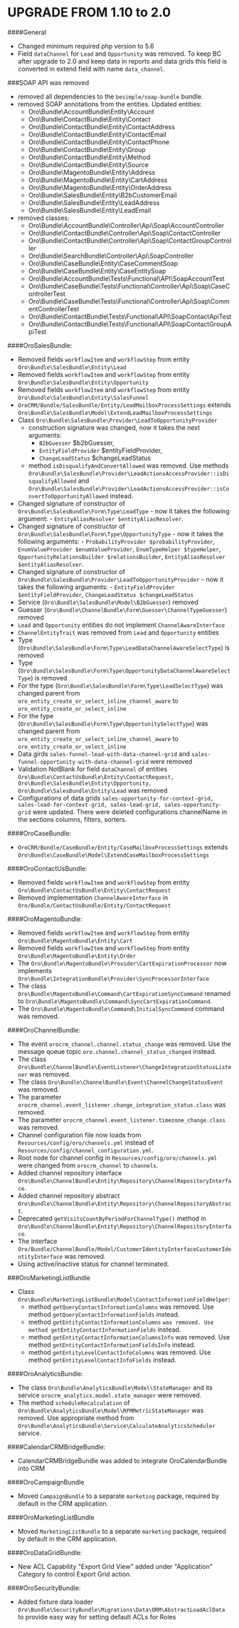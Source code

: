 UPGRADE FROM 1.10 to 2.0 
========================

####General
- Changed minimum required php version to 5.6
- Field `dataChannel` for `Lead` and `Opportunity` was removed. To keep BC after upgrade to 2.0 and keep data in reports and data grids this field is converted in extend field with name `data_channel`. 

###SOAP API was removed
- removed all dependencies to the `besimple/soap-bundle` bundle. 
- removed SOAP annotations from the entities. Updated entities:
    - Oro\Bundle\AccountBundle\Entity\Account
    - Oro\Bundle\ContactBundle\Entity\Contact
    - Oro\Bundle\ContactBundle\Entity\ContactAddress
    - Oro\Bundle\ContactBundle\Entity\ContactEmail
    - Oro\Bundle\ContactBundle\Entity\ContactPhone
    - Oro\Bundle\ContactBundle\Entity\Group
    - Oro\Bundle\ContactBundle\Entity\Method
    - Oro\Bundle\ContactBundle\Entity\Source
    - Oro\Bundle\MagentoBundle\Entity\Address
    - Oro\Bundle\MagentoBundle\Entity\CartAddress
    - Oro\Bundle\MagentoBundle\Entity\OrderAddress
    - Oro\Bundle\SalesBundle\Entity\B2bCustomerEmail
    - Oro\Bundle\SalesBundle\Entity\LeadAddress
    - Oro\Bundle\SalesBundle\Entity\LeadEmail
- removed classes:
    - Oro\Bundle\AccountBundle\Controller\Api\Soap\AccountController
    - Oro\Bundle\ContactBundle\Controller\Api\Soap\ContactController
    - Oro\Bundle\ContactBundle\Controller\Api\Soap\ContactGroupController
    - Oro\Bundle\SearchBundle\Controller\Api\SoapController
    - Oro\Bundle\CaseBundle\Entity\CaseCommentSoap
    - Oro\Bundle\CaseBundle\Entity\CaseEntitySoap
    - Oro\Bundle\AccountBundle\Tests\Functional\API\SoapAccountTest
    - Oro\Bundle\CaseBundle\Tests\Functional\Controller\Api\Soap\CaseControllerTest
    - Oro\Bundle\CaseBundle\Tests\Functional\Controller\Api\Soap\CommentControllerTest
    - Oro\Bundle\ContactBundle\Tests\Functional\API\SoapContactApiTest
    - Oro\Bundle\ContactBundle\Tests\Functional\API\SoapContactGroupApiTest

####OroSalesBundle:
- Removed fields `workflowItem` and `workflowStep` from entity `Oro\Bundle\SalesBundle\Entity\Lead`
- Removed fields `workflowItem` and `workflowStep` from entity `Oro\Bundle\SalesBundle\Entity\Opportunity`
- Removed fields `workflowItem` and `workflowStep` from entity `Oro\Bundle\SalesBundle\Entity\SalesFunnel`
- `OroCRM/Bundle/SalesBundle/Entity/LeadMailboxProcessSettings` extends `Oro\Bundle\SalesBundle\Model\ExtendLeadMailboxProcessSettings`
- Class `Oro\Bundle\SalesBundle\Provider\LeadToOpportunityProvider`
    - construction signature was changed, now it takes the next arguments:
        - `B2bGuesser` $b2bGuesser,
        - `EntityFieldProvider` $entityFieldProvider,
        - `ChangeLeadStatus` $changeLeadStatus
    - method `isDisqualifyAndConvertAllowed` was removed. Use methods `Oro\Bundle\SalesBundle\Provider\LeadActionsAccessProvider::isDisqualifyAllowed` and `Oro\Bundle\SalesBundle\Provider\LeadActionsAccessProvider::isConvertToOpportunityAllowed` instead.
- Changed signature of constructor of `Oro\Bundle\SalesBundle\Form\Type\LeadType` - now it takes the following argument:
      - `EntityAliasResolver $entityAliasResolver`.
- Changed signature of constructor of `Oro\Bundle\SalesBundle\Form\Type\OpportunityType` - now it takes the following arguments:
      - `ProbabilityProvider $probabilityProvider`,
        `EnumValueProvider $enumValueProvider`,
        `EnumTypeHelper $typeHelper`,
        `OpportunityRelationsBuilder $relationsBuilder`,
        `EntityAliasResolver $entityAliasResolver`.
- Changed signature of constructor of `Oro\Bundle\SalesBundle\Provider\LeadToOpportunityProvider` - now it takes the following arguments:
      - `EntityFieldProvider $entityFieldProvider`,
        `ChangeLeadStatus $changeLeadStatus`
- Service (`Oro\Bundle\SalesBundle\Model\B2bGuesser`) removed
- Guesser (`Oro\Bundle\ChannelBundle\Form\Guesser\ChannelTypeGuesser`) removed
- `Lead` and `Opportunity` entities do not implement `ChannelAwareInterface`
- `ChannelEntityTrait` was removed from `Lead` and `Opportunity` entities
- Type (`Oro\Bundle\SalesBundle\Form\Type\LeadDataChannelAwareSelectType`) is removed
- Type (`Oro\Bundle\SalesBundle\Form\Type\OpportunityDataChannelAwareSelectType`) is removed
- For the type (`Oro\Bundle\SalesBundle\Form\Type\LeadSelectType`) was changed parent from `oro_entity_create_or_select_inline_channel_aware` to `oro_entity_create_or_select_inline`
- For the type (`Oro\Bundle\SalesBundle\Form\Type\OpportunitySelectType`) was changed parent from `oro_entity_create_or_select_inline_channel_aware` to `oro_entity_create_or_select_inline`
- Data girds `sales-funnel-lead-with-data-channel-grid` and `sales-funnel-opportunity-with-data-channel-grid` were removed
- Validation NotBlank for field `dataChannel` of entities `Oro\Bundle\ContactUsBundle\Entity\ContactRequest, Oro\Bundle\SalesBundle\Entity\Opportunity, Oro\Bundle\SalesBundle\Entity\Lead` was removed
- Configurations of data grids `sales-opportunity-for-context-grid, sales-lead-for-context-grid, sales-lead-grid, sales-opportunity-grid` were updated. There were deleted configurations channelName in the sections columns, filters, sorters.

####OroCaseBundle:
- `OroCRM/Bundle/CaseBundle/Entity/CaseMailboxProcessSettings` extends `Oro\Bundle\CaseBundle\Model\ExtendCaseMailboxProcessSettings`

####OroContactUsBundle:
- Removed fields `workflowItem` and `workflowStep` from entity `Oro\Bundle\ContactUsBundle\Entity\ContactRequest`
- Removed implementation `ChannelAwareInterface` in `Oro/Bundle/ContactUsBundle/Entity/ContactRequest`

####OroMagentoBundle:
- Removed fields `workflowItem` and `workflowStep` from entity `Oro\Bundle\MagentoBundle\Entity\Cart`
- Removed fields `workflowItem` and `workflowStep` from entity `Oro\Bundle\MagentoBundle\Entity\Order`
- The `Oro\Bundle\MagentoBundle\Provider\CartExpirationProcessor` now implements `Oro\Bundle\IntegrationBundle\Provider\SyncProcessorInterface`
- The class `Oro\Bundle\MagentoBundle\Command\CartExpirationSyncCommand` renamed to `Oro\Bundle\MagentoBundle\Command\SyncCartExpirationCommand`.
- The `Oro\Bundle\MagentoBundle\Command\InitialSyncCommand` command was removed.

####OroChannelBundle:
- The event `orocrm_channel.channel.status_change` was removed. Use the message queue topic `oro.channel.channel_status_changed` instead.
- The class `Oro\Bundle\ChannelBundle\EventListener\ChangeIntegrationStatusListener` was removed.
- The class `Oro\Bundle\ChannelBundle\Event\ChannelChangeStatusEvent` was removed.
- The parameter `orocrm_channel.event_listener.change_integration_status.class` was removed.
- The parameter `orocrm_channel.event_listener.timezone_change.class` was removed.
- Channel configuration file now loads from `Resources/config/oro/channels.yml` instead of `Resources/config/channel_configuration.yml`.
- Root node for channel config in `Resources/config/oro/channels.yml` were changed from `orocrm_channel` to `channels`.
- Added channel repository interface `Oro\Bundle\ChannelBundle\Entity\Repository\ChannelRepositoryInterface`.
- Added channel repository abstract `Oro\Bundle\ChannelBundle\Entity\Repository\ChannelRepositoryAbstract`.
- Deprecated `getVisitsCountByPeriodForChannelType()` method in `Oro\Bundle\ChannelBundle\Entity\Repository\ChannelRepositoryInterface`.
- The interface `Oro/Bundle/ChannelBundle/Model/CustomerIdentityInterfaceCustomerIdentityInterface` was removed.
- Using active/inactive status for channel terminated.

###OroMarketingListBundle
- Class `Oro\Bundle\MarketingListBundle\Model\ContactInformationFieldHelper`:
    - method `getQueryContactInformationColumns` was removed. Use method `getQueryContactInformationFields` instead.
    - method `getEntityContactInformationColumns` `was removed. Use method getEntityContactInformationFields` instead.
    - method `getEntityContactInformationColumnsInfo` was removed. Use method `getEntityContactInformationFieldsInfo` instead.
    - method `getEntityLevelContactInfoColumns` was removed. Use method `getEntityLevelContactInfoFields` instead.

####OroAnalyticsBundle:
- The class `Oro\Bundle\AnalyticsBundle\Model\StateManager` and its service `orocrm_analytics.model.state_manager` were removed.
- The method `scheduleRecalculation` of `Oro\Bundle\AnalyticsBundle\Model\RFMMetricStateManager` was removed. Use appropriate method from `Oro\Bundle\AnalyticsBundle\Service\CalculateAnalyticsScheduler` service.


####CalendarCRMBridgeBundle:
- CalendarCRMBridgeBundle was added to integrate OroCalendarBundle into CRM

####OroCampaignBundle
- Moved ``CampaignBundle`` to a separate ``marketing`` package, required by default in the CRM application.

####OroMarketingListBundle
- Moved ``MarketingListBundle`` to a separate ``marketing`` package, required by default in the CRM application.

####OroDataGridBundle:
- New ACL Capability "Export Grid View" added under "Application" Category to control Export Grid action.

####OroSecurityBundle:
- Added fixture data loader `Oro\Bundle\SecurityBundle\Migrations\Data\ORM\AbstractLoadAclData` to provide easy way for setting default ACLs for Roles
